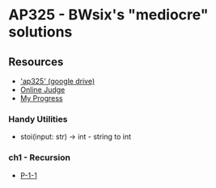 # AP325 - BWsix's "mediocre" solutions

## Resources

- ['ap325' (google drive)](https://drive.google.com/drive/u/0/folders/10hZCMHH0YgsfguVZCHU7EYiG8qJE5f-m)
- [Online Judge](https://judge.tcirc.tw/Problems?tabid=AP325)
- [My Progress](https://judge.tcirc.tw/UserStatistic?id=418)

### Handy Utilities

- stoi(input: str) -> int - string to int

### ch1 - Recursion

- [P-1-1](/ch1/P-1-1.cpp)
